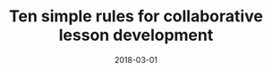 ---
title: "Ten simple rules for collaborative lesson development"
collection: publications
permalink: /publication/2018-03-01-Ten-simple-rules-for-collaborative-lesson-development
date: 2018-03-01
venue: 'PLoS computational biology'
paperurl: 'http://dx.doi.org/10.1371/journal.pcbi.1005963'
citation: '<b>Devenyi, Gabriel A</b>, Emonet, Rémi, Harris, Rayna M, Hertweck, Kate L, Irving, Damien, Milligan, Ian, Wilson, Greg, &quot;Ten simple rules for collaborative lesson development.&quot; PLoS computational biology, 2018.'
---